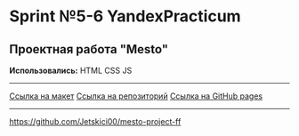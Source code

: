 # Sprint №5-6 YandexPracticum
## Проектная работа "Mesto"

**Использовались:** HTML CSS JS
____
[Ссылка на макет](https://clck.ru/XwjTr)
[Ссылка на репозиторий](https://github.com/Jetskici00/mesto-project-ff)
[Ссылка на GitHub pages](https://jetskici00.github.io/mesto-project-ff/)
____
https://github.com/Jetskici00/mesto-project-ff
